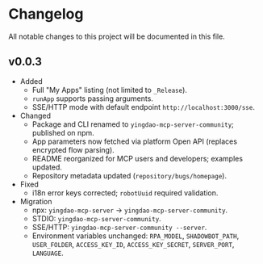 # Changelog

All notable changes to this project will be documented in this file.

## v0.0.3
- Added
  - Full "My Apps" listing (not limited to `_Release`).
  - `runApp` supports passing arguments.
  - SSE/HTTP mode with default endpoint `http://localhost:3000/sse`.
- Changed
  - Package and CLI renamed to `yingdao-mcp-server-community`; published on npm.
  - App parameters now fetched via platform Open API (replaces encrypted flow parsing).
  - README reorganized for MCP users and developers; examples updated.
  - Repository metadata updated (`repository/bugs/homepage`).
- Fixed
  - i18n error keys corrected; `robotUuid` required validation.
- Migration
  - npx: `yingdao-mcp-server` → `yingdao-mcp-server-community`.
  - STDIO: `yingdao-mcp-server-community`.
  - SSE/HTTP: `yingdao-mcp-server-community --server`.
  - Environment variables unchanged: `RPA_MODEL`, `SHADOWBOT_PATH`, `USER_FOLDER`, `ACCESS_KEY_ID`, `ACCESS_KEY_SECRET`, `SERVER_PORT`, `LANGUAGE`.